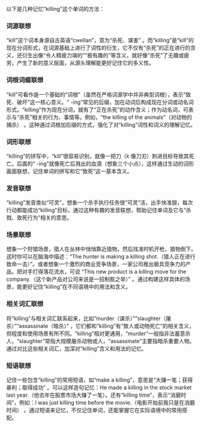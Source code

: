 以下是几种记忆“killing”这个单词的方法：

### 词源联想
“kill”这个词本身源自古英语“cwellan”，意为“杀死、谋害” 。而“killing”是“kill”的现在分词形式，在词源基础上进行了词性的衍生，它不仅有“杀死”的正在进行的含义，还衍生出像“令人精疲力竭的”“极有趣的”等含义，就好像“杀死”了无趣或疲劳，产生了新的意义层面，从源头理解能更好记住它的多义性。

### 词根词缀联想
 “kill”可看作是一个基础的“词根”（虽然在严格词源学中并非典型词根），表示“致死、破坏”这一核心意义。“ -ing”常见的后缀，加在动词后构成现在分词或动名词形式。“killing”作为现在分词，就有了“正在杀死”的动作含义；作为动名词，可表示与“杀死”相关的行为、事情等。例如，“the killing of the animals”（对动物的捕杀） 。这种通过词根加后缀的方式，强化了对“killing”词性和词义的理解记忆。

### 词形联想
“killing”的拼写中，“kill”很容易识别，就像一把刀（k 像刀刃）刺进目标导致其死亡。后面的“ -ing”就像死亡后溅出的血滴（想象三个小点），这样通过生动的词形画面联想，记住单词的拼写和它“致死”这一基本含义。

### 发音联想
“killing”发音类似“可灵”，想象一个杀手执行任务很“可灵”活，出手快准狠，每次行动都能成功“killing”目标，通过这种有趣的发音联想，帮助记住单词及它与“杀戮、致死行为”相关的意思。

### 场景联想
想象一个狩猎场景，猎人在丛林中悄悄靠近猎物，然后找准时机开枪，猎物倒下。这时你可以在脑海中描述：“The hunter is making a killing shot.（猎人正在进行致命一击）”。或者想象一个激烈的商业竞争场景，一家公司推出极具竞争力的产品，把对手打得落花流水，可说 “This new product is a killing move for the company.（这个新产品对公司来说是一招制胜之举）” 。通过构建这样具体的场景，能更好记住“killing”在不同语境中的用法和含义。

### 相关词汇联想
将“killing”与相关词汇联系起来，比如“murder（谋杀）”“slaughter（屠杀）”“assassinate（暗杀）” ，它们都和“killing”有“致人或动物死亡”的相关含义，但程度和使用场景有所不同。“killing”相对更通用，“murder”一般指非法蓄意杀人，“slaughter”常指大规模屠杀动物或人，“assassinate”主要指暗杀重要人物。通过对比这些相关词汇，加深对“killing”含义和用法的记忆。

### 短语联想
记住一些包含“killing”的常用短语，如“make a killing”，意思是“大赚一笔；获得暴利；取得成功” 。可以这样造句记忆：He made a killing in the stock market last year.（他去年在股票市场大赚了一笔）。还有“killing time”，表示“消磨时间”，例如：I was just killing time before the movie.（电影开始前我只是在消磨时间） 。通过短语来记忆，不仅记住单词，还能掌握它在实际语境中的常用搭配。 